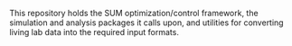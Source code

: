 This repository holds the SUM optimization/control framework, the simulation and analysis packages it calls upon, and utilities for converting living lab data into the required input formats.
